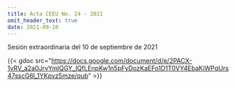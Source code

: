 ```yaml
---
title: Acta CEEU No. 24 - 2021
omit_header_text: true
date: 2021-09-10
---
```


Sesión extraordinaria del 10 de septiembre de 2021

{{< gdoc src="https://docs.google.com/document/d/e/2PACX-1vRV_a2a0JrvYmlQGY_lQfLEnpKw1n5pFyDozKaEFo1D1T0VY4EbaKiWPqUrs47sscG6l_1YKpvz5mze/pub" >}}
